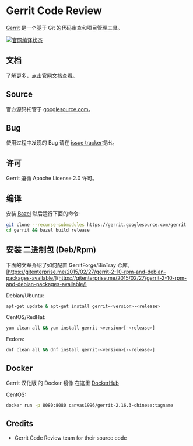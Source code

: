 # Gerrit Code Review

[Gerrit](https://www.gerritcodereview.com) 是一个基于 Git 的代码审查和项目管理工具。

[![官网编译状态](https://gerrit-ci.gerritforge.com/job/Gerrit-master/badge/icon)](https://gerrit-ci.gerritforge.com/job/Gerrit-master/)

## 文档

了解更多，点击[官网文档](https://gerrit-review.googlesource.com/Documentation/index.html)查看。

## Source

官方源码托管于 [googlesource.com](https://gerrit.googlesource.com/gerrit)。

## Bug 

使用过程中发现的 Bug 请在 [issue tracker](https://bugs.chromium.org/p/gerrit/issues/list)提出。


## 许可

Gerrit 遵循 Apache License 2.0 许可。

## 编译

安装 [Bazel](https://bazel.build/versions/master/docs/install.html) 然后运行下面的命令:

```bash
git clone --recurse-submodules https://gerrit.googlesource.com/gerrit
cd gerrit && bazel build release
```

## 安装 二进制包 (Deb/Rpm)

下面的文章介绍了如何配置 GerritForge/BinTray 仓库。
[https://gitenterprise.me/2015/02/27/gerrit-2-10-rpm-and-debian-packages-available/](https://gitenterprise.me/2015/02/27/gerrit-2-10-rpm-and-debian-packages-available/)

Debian/Ubuntu:

```bash
apt-get update & apt-get install gerrit=<version>-<release>
```

CentOS/RedHat:

```bash
yum clean all && yum install gerrit-<version>[-<release>]
```

Fedora:

```bash
dnf clean all && dnf install gerrit-<version>[-<release>]
```

## Docker

Gerrit 汉化版 的 Docker 镜像 在这里 [DockerHub](https://hub.docker.com/u/canvas1996/)

CentOS:

```bash
docker run -p 8080:8080 canvas1996/gerrit-2.16.3-chinese:tagname
```

## Credits
- Gerrit Code Review team for their source code
